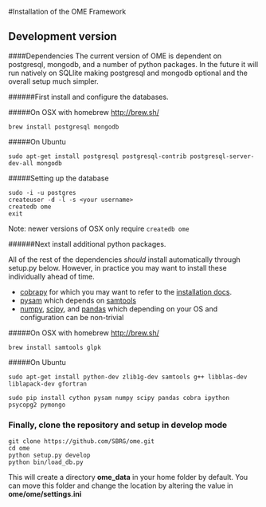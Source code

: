 #Installation of the OME Framework

## Development version

####Dependencies
The current version of OME is dependent on postgresql, mongodb, and a number of python packages. In the future it will run natively on SQLlite making postgresql and mongodb optional and the overall setup much simpler.

######First install and configure the databases.


#####On OSX with homebrew http://brew.sh/
```
brew install postgresql mongodb
```

#####On Ubuntu
```
sudo apt-get install postgresql postgresql-contrib postgresql-server-dev-all mongodb
```
#####Setting up the database

```
sudo -i -u postgres                    
createuser -d -l -s <your username>
createdb ome
exit
```
Note: newer versions of OSX only require ```createdb ome```

######Next install additional python packages.

All of the rest of the dependencies *should* install automatically through setup.py below.  However, in practice you may want to install these individually ahead of time.
* [cobrapy](https://github.com/opencobra/cobrapy/blob/master/README.md) for which you may want to refer to the [installation docs](https://github.com/opencobra/cobrapy/blob/master/INSTALL.md).
* [pysam](https://github.com/pysam-developers/pysam) which depends on [samtools](http://samtools.sourceforge.net/)
* [numpy](http://www.numpy.org/), [scipy](http://www.scipy.org/), and [pandas](http://pandas.pydata.org/) which depending on your OS and configuration can be non-trivial


#####On OSX with homebrew http://brew.sh/
```
brew install samtools glpk
```

#####On Ubuntu
```
sudo apt-get install python-dev zlib1g-dev samtools g++ libblas-dev liblapack-dev gfortran
```

```
sudo pip install cython pysam numpy scipy pandas cobra ipython psycopg2 pymongo
```

### Finally, clone the repository and setup in develop mode
```
git clone https://github.com/SBRG/ome.git
cd ome
python setup.py develop
python bin/load_db.py
```

This will create a directory **ome_data** in your home folder by default.  You can move this folder and change the location by altering the value in **ome/ome/settings.ini**


